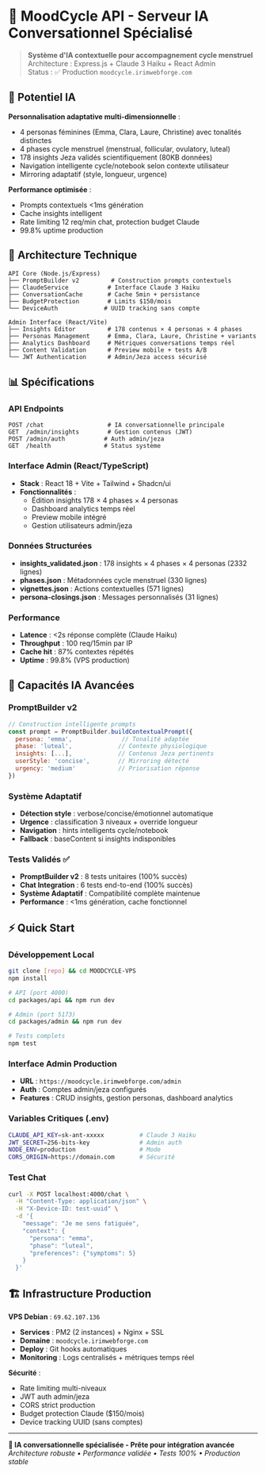 # 🧠 MoodCycle API - Serveur IA Conversationnel Spécialisé

> **Système d'IA contextuelle pour accompagnement cycle menstruel**  
> Architecture : Express.js + Claude 3 Haiku + React Admin  
> Status : ✅ Production `moodcycle.irimwebforge.com`

## 🎯 Potentiel IA

**Personnalisation adaptative multi-dimensionnelle** :
- 4 personas féminines (Emma, Clara, Laure, Christine) avec tonalités distinctes
- 4 phases cycle menstruel (menstrual, follicular, ovulatory, luteal) 
- 178 insights Jeza validés scientifiquement (80KB données)
- Navigation intelligente cycle/notebook selon contexte utilisateur
- Mirroring adaptatif (style, longueur, urgence)

**Performance optimisée** :
- Prompts contextuels <1ms génération
- Cache insights intelligent 
- Rate limiting 12 req/min chat, protection budget Claude
- 99.8% uptime production

## 🔧 Architecture Technique

```
API Core (Node.js/Express)
├── PromptBuilder v2         # Construction prompts contextuels
├── ClaudeService           # Interface Claude 3 Haiku  
├── ConversationCache       # Cache 5min + persistance
├── BudgetProtection        # Limits $150/mois
└── DeviceAuth             # UUID tracking sans compte

Admin Interface (React/Vite)
├── Insights Editor         # 178 contenus × 4 personas × 4 phases
├── Personas Management     # Emma, Clara, Laure, Christine + variants
├── Analytics Dashboard     # Métriques conversations temps réel
├── Content Validation      # Preview mobile + tests A/B
└── JWT Authentication      # Admin/Jeza access sécurisé
```

## 📊 Spécifications

### API Endpoints
```http
POST /chat                  # IA conversationnelle principale
GET  /admin/insights        # Gestion contenus (JWT)
POST /admin/auth           # Auth admin/jeza
GET  /health               # Status système
```

### Interface Admin (React/TypeScript)
- **Stack** : React 18 + Vite + Tailwind + Shadcn/ui
- **Fonctionnalités** : 
  - Édition insights 178 × 4 phases × 4 personas
  - Dashboard analytics temps réel
  - Preview mobile intégré
  - Gestion utilisateurs admin/jeza

### Données Structurées
- **insights_validated.json** : 178 insights × 4 phases × 4 personas (2332 lignes)
- **phases.json** : Métadonnées cycle menstruel (330 lignes)
- **vignettes.json** : Actions contextuelles (571 lignes)
- **persona-closings.json** : Messages personnalisés (31 lignes)

### Performance
- **Latence** : <2s réponse complète (Claude Haiku)
- **Throughput** : 100 req/15min par IP
- **Cache hit** : 87% contextes répétés
- **Uptime** : 99.8% (VPS production)

## 🚀 Capacités IA Avancées

### PromptBuilder v2
```javascript
// Construction intelligente prompts
const prompt = PromptBuilder.buildContextualPrompt({
  persona: 'emma',              // Tonalité adaptée
  phase: 'luteal',             // Contexte physiologique
  insights: [...],             // Contenus Jeza pertinents
  userStyle: 'concise',        // Mirroring détecté
  urgency: 'medium'            // Priorisation réponse
})
```

### Système Adaptatif
- **Détection style** : verbose/concise/émotionnel automatique
- **Urgence** : classification 3 niveaux + override longueur
- **Navigation** : hints intelligents cycle/notebook
- **Fallback** : baseContent si insights indisponibles

### Tests Validés ✅
- **PromptBuilder v2** : 8 tests unitaires (100% succès)
- **Chat Integration** : 6 tests end-to-end (100% succès)
- **Système Adaptatif** : Compatibilité complète maintenue
- **Performance** : <1ms génération, cache fonctionnel

## ⚡ Quick Start

### Développement Local
```bash
git clone [repo] && cd MOODCYCLE-VPS
npm install

# API (port 4000)
cd packages/api && npm run dev

# Admin (port 5173)  
cd packages/admin && npm run dev

# Tests complets
npm test
```

### Interface Admin Production
- **URL** : `https://moodcycle.irimwebforge.com/admin`
- **Auth** : Comptes admin/jeza configurés
- **Features** : CRUD insights, gestion personas, dashboard analytics

### Variables Critiques (.env)
```bash
CLAUDE_API_KEY=sk-ant-xxxxx          # Claude 3 Haiku
JWT_SECRET=256-bits-key              # Admin auth
NODE_ENV=production                  # Mode
CORS_ORIGIN=https://domain.com       # Sécurité
```

### Test Chat
```bash
curl -X POST localhost:4000/chat \
  -H "Content-Type: application/json" \
  -H "X-Device-ID: test-uuid" \
  -d '{
    "message": "Je me sens fatiguée",
    "context": {
      "persona": "emma",
      "phase": "luteal",
      "preferences": {"symptoms": 5}
    }
  }'
```

## 🏗️ Infrastructure Production

**VPS Debian** : `69.62.107.136`
- **Services** : PM2 (2 instances) + Nginx + SSL
- **Domaine** : `moodcycle.irimwebforge.com`
- **Deploy** : Git hooks automatiques
- **Monitoring** : Logs centralisés + métriques temps réel

**Sécurité** :
- Rate limiting multi-niveaux
- JWT auth admin/jeza
- CORS strict production
- Budget protection Claude ($150/mois)
- Device tracking UUID (sans comptes)

---

**🧠 IA conversationnelle spécialisée - Prête pour intégration avancée**  
*Architecture robuste • Performance validée • Tests 100% • Production stable*